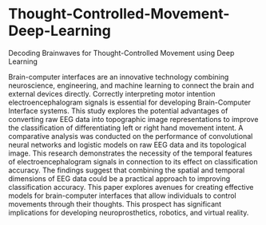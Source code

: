 # Thought-Controlled-Movement-Deep-Learning
Decoding Brainwaves for Thought-Controlled Movement using Deep Learning


Brain-computer interfaces are an innovative technology combining neuroscience, engineering, and machine learning to connect the brain and external devices directly. Correctly interpreting motor intention electroencephalogram signals is essential for developing Brain-Computer Interface systems. This study explores the potential advantages of converting raw EEG data into topographic image representations to improve the classification of differentiating left or right hand movement intent. A comparative analysis was conducted on the performance of convolutional neural networks and logistic models on raw EEG data and its topological image. This research demonstrates the necessity of the temporal features of electroencephalogram signals in connection to its effect on classification accuracy. The findings suggest that combining the spatial and temporal dimensions of EEG data could be a practical approach to improving classification accuracy. This paper explores avenues for creating effective models for brain-computer interfaces that allow individuals to control movements through their thoughts. This prospect has significant implications for developing neuroprosthetics, robotics, and virtual reality.
